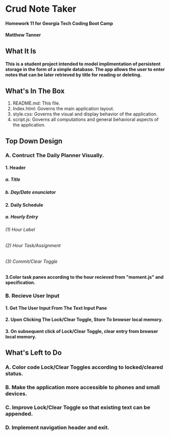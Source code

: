 # Crud Note Taker
#### Homework 11 for Georgia Tech Coding Boot Camp
#### Matthew Tanner  
## What It Is
#### This is a student project intended to model implimentation of persistent storage in the form of a simple database. The app allows the user to enter notes that can be later retrieved by title for reading or deleting. 
## What's In The Box
1. README.md: This file.
2. Index.html: Governs the main application layout.
3. style.css: Governs the visual and display behavior of the application.
4. script.js: Governs all computations and general behavioral aspects of the application.
## Top Down Design
### A. Contruct The Daily Planner Visually.
#### 1. Header
##### a. Title
##### b. Day/Date enunciator
#### 2. Daily Schedule
##### a. Hourly Entry 
###### (1) Hour Label
###### (2) Hour Task/Assignment 
###### (3) Commit/Clear Toggle 
#### 3.Color task panes according to the hour recieved from "moment.js" and specification. 
### B. Recieve User Input
#### 1. Get The User Input From The Text Input Pane
#### 2. Upon Clicking The Lock/Clear Toggle, Store To browser local memory. 
#### 3. On subsequent click of Lock/Clear Toggle, clear entry from browser local memory.
## What's Left to Do
### A. Color code Lock/Clear Toggles according to locked/cleared status.
### B. Make the application more accessible to phones and small devices. 
### C. Improve Lock/Clear Toggle so that existing text can be appended.
### D. Implement navigation header and exit. 
